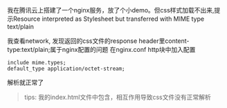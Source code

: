 我在腾讯云上搭建了一个nginx服务，放了个小demo。但css样式加载不出来,提示Resource interpreted as Stylesheet but transferred with MIME type text/plain

我查看network, 发现返回的css文件的response header里content-type:text/plain;属于nginx配置的问题
在nginx.conf http块中加入配置
```
include mime.types;
default_type application/octet-stream;
```
解析就正常了

> tips: 我的index.html文件中包含<!DOCTYPE html>，相互作用导致css文件没有正常解析
